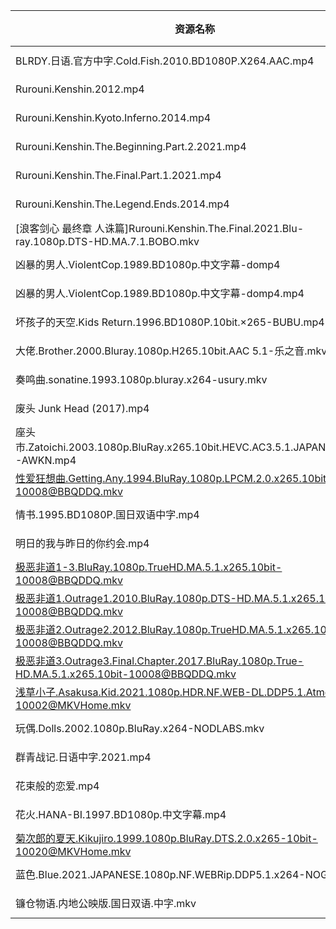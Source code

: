 | 资源名称                                                                                      | 分享链接                                      | 发布时间       |
| ----------------------------------------------------------------------------------------- | ----------------------------------------- | ---------- |
| BLRDY.日语.官方中字.Cold.Fish.2010.BD1080P.X264.AAC.mp4                                         | https://www.aliyundrive.com/s/czLXMrPDDmt | 2023-02-09 |
| Rurouni.Kenshin.2012.mp4                                                                  | https://www.aliyundrive.com/s/WjEJ4wJy97C | 2023-02-09 |
| Rurouni.Kenshin.Kyoto.Inferno.2014.mp4                                                    | https://www.aliyundrive.com/s/5aXsGXTt12d | 2023-02-09 |
| Rurouni.Kenshin.The.Beginning.Part.2.2021.mp4                                             | https://www.aliyundrive.com/s/Mak3F3fTMb6 | 2023-02-09 |
| Rurouni.Kenshin.The.Final.Part.1.2021.mp4                                                 | https://www.aliyundrive.com/s/yoQwoPeqf6q | 2023-02-09 |
| Rurouni.Kenshin.The.Legend.Ends.2014.mp4                                                  | https://www.aliyundrive.com/s/zCSh2cTrDwU | 2023-02-09 |
| [浪客剑心 最终章 人诛篇]Rurouni.Kenshin.The.Final.2021.Blu-ray.1080p.DTS-HD.MA.7.1.BOBO.mkv         | https://www.aliyundrive.com/s/aDLXWH8M3Y7 | 2023-02-09 |
| 凶暴的男人.ViolentCop.1989.BD1080p.中文字幕-domp4                                                  | https://www.aliyundrive.com/s/PjXZQwebGbL | 2023-02-09 |
| 凶暴的男人.ViolentCop.1989.BD1080p.中文字幕-domp4.mp4                                              | https://www.aliyundrive.com/s/5Xzw8Jwb9gk | 2023-02-09 |
| 坏孩子的天空.Kids Return.1996.BD1080P.10bit.×265-BUBU.mp4                                       | https://www.aliyundrive.com/s/a44ryb6V3tT | 2023-02-09 |
| 大佬.Brother.2000.Bluray.1080p.H265.10bit.AAC 5.1-乐之音.mkv                                   | https://www.aliyundrive.com/s/KCDKMoYV1BS | 2023-02-09 |
| 奏鸣曲.sonatine.1993.1080p.bluray.x264-usury.mkv                                             | https://www.aliyundrive.com/s/xVYBgBDPJPD | 2023-02-09 |
| 废头 Junk Head (2017).mp4                                                                   | https://www.aliyundrive.com/s/f3SntUUpaBs | 2023-02-09 |
| 座头市.Zatoichi.2003.1080p.BluRay.x265.10bit.HEVC.AC3.5.1.JAPANESE.CHS-AWKN.mp4              | https://www.aliyundrive.com/s/vkvjBEVDjnH | 2023-02-09 |
| 性爱狂想曲.Getting.Any.1994.BluRay.1080p.LPCM.2.0.x265.10bit-10008@BBQDDQ.mkv                  | https://www.aliyundrive.com/s/cpttj4QUCSh | 2023-02-09 |
| 情书.1995.BD1080P.国日双语中字.mp4                                                                | https://www.aliyundrive.com/s/H6pjLGNSEe1 | 2023-02-09 |
| 明日的我与昨日的你约会.mp4                                                                           | https://www.aliyundrive.com/s/pM6rk1Kc5oY | 2023-02-09 |
| 极恶非道1-3.BluRay.1080p.TrueHD.MA.5.1.x265.10bit-10008@BBQDDQ.mkv                            | https://www.aliyundrive.com/s/7hpWoRDBPX1 | 2023-02-09 |
| 极恶非道1.Outrage1.2010.BluRay.1080p.DTS-HD.MA.5.1.x265.10bit-10008@BBQDDQ.mkv                | https://www.aliyundrive.com/s/dvwakDEGYkw | 2023-02-09 |
| 极恶非道2.Outrage2.2012.BluRay.1080p.TrueHD.MA.5.1.x265.10bit-10008@BBQDDQ.mkv                | https://www.aliyundrive.com/s/wAJHpGKm6zf | 2023-02-09 |
| 极恶非道3.Outrage3.Final.Chapter.2017.BluRay.1080p.True-HD.MA.5.1.x265.10bit-10008@BBQDDQ.mkv | https://www.aliyundrive.com/s/e56suCHHPW3 | 2023-02-09 |
| 浅草小子.Asakusa.Kid.2021.1080p.HDR.NF.WEB-DL.DDP5.1.Atmos.HEVC-10002@MKVHome.mkv             | https://www.aliyundrive.com/s/BG2cWcZsjAf | 2023-02-09 |
| 玩偶.Dolls.2002.1080p.BluRay.x264-NODLABS.mkv                                               | https://www.aliyundrive.com/s/pT5ddDFejZQ | 2023-02-09 |
| 群青战记.日语中字.2021.mp4                                                                        | https://www.aliyundrive.com/s/uXBVSkfVgvX | 2023-02-09 |
| 花束般的恋爱.mp4                                                                                | https://www.aliyundrive.com/s/uiYUNK6f7rn | 2023-02-09 |
| 花火.HANA-BI.1997.BD1080p.中文字幕.mp4                                                          | https://www.aliyundrive.com/s/E6tzyQsmAi2 | 2023-02-09 |
| 菊次郎的夏天.Kikujiro.1999.1080p.BluRay.DTS.2.0.x265-10bit-10020@MKVHome.mkv                    | https://www.aliyundrive.com/s/JPKxnL9Lnes | 2023-02-09 |
| 蓝色.Blue.2021.JAPANESE.1080p.NF.WEBRip.DDP5.1.x264-NOGRP.mkv                               | https://www.aliyundrive.com/s/QuA6gXX9Qpc | 2023-02-09 |
| 镰仓物语.内地公映版.国日双语.中字.mkv                                                                    | https://www.aliyundrive.com/s/UgF9Rris7bY | 2023-02-09 |
